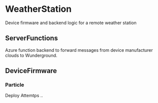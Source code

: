 # WeatherStation

Device firmware and backend logic for a remote weather station

## ServerFunctions
Azure function backend to forward messages from device manufacturer clouds to Wunderground.

## DeviceFirmware

### Particle

Deploy Attemtps ..